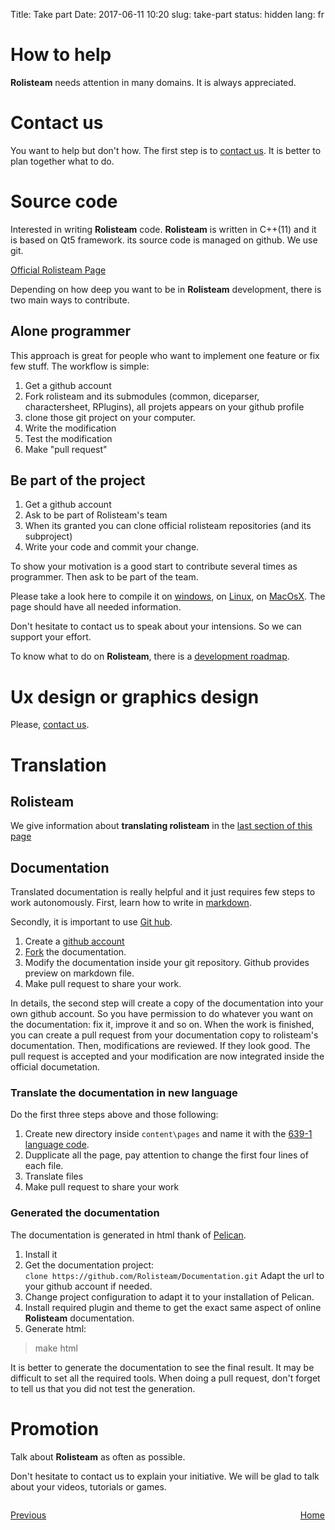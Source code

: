 Title: Take part
Date: 2017-06-11 10:20
slug: take-part
status: hidden
lang: fr

# How to help

**Rolisteam** needs attention in many domains.
It is always appreciated.

# Contact us

You want to help but don't how. The first step is to [contact us]({filename}26_contactUs.md).
It is better to plan together what to do.

# Source code

Interested in writing **Rolisteam** code.
**Rolisteam** is written in C++(11) and it is based on Qt5 framework. its source code is managed on github. We use git.

[Official Rolisteam Page](https://github.com/Rolisteam/rolisteam)

Depending on how deep you want to be in **Rolisteam** development, there is two main ways to contribute.

## Alone programmer

This approach is great for people who want to implement one feature or fix few stuff.
The workflow is simple:

1. Get a github account
2. Fork rolisteam and its submodules (common, diceparser, charactersheet, RPlugins), all projets appears on your github profile
3. clone those git project on your computer.
4. Write the modification
5. Test the modification
6. Make "pull request"

## Be part of the project

1. Get a github account
2. Ask to be part of Rolisteam's team
3. When its granted you can clone official rolisteam repositories (and its subproject)
4. Write your code and commit your change.

To show your motivation is a good start to contribute several times as programmer. Then ask to be part of the team.


Please take a look here to compile it on [windows]({filename}27_compileWindow.md), on [Linux]({filename}29_compileLinux.md), on [MacOsX]({filename}28_compileMacOs.md).
The page should have all needed information.

Don't hesitate to contact us to speak about your intensions. So we can support your effort.

To know what to do on **Rolisteam**, there is a [development roadmap](https://docs.google.com/spreadsheets/d/18jDGViuOm6KjqEAumW1RU2qccQQ4-TxiXPtAg0X_M2o/edit#gid=769324568).

# Ux design or graphics design

Please, [contact us]({filename}26_contactUs.md).

# Translation

## Rolisteam 

We give information about **translating rolisteam** in the [last section of this page]({filename}24_translation.md)

## Documentation

Translated documentation is really helpful and it just requires few steps to work autonomously.
First, learn how to write in [markdown](https://en.wikipedia.org/wiki/Markdown).

Secondly, it is important to use [Git hub](https://github.com/Rolisteam/Documentation).

1. Create a [github account](https://github.com)
2. [Fork](https://github.com/Rolisteam/Documentation#fork-destination-box) the documentation.
3. Modify the documentation inside your git repository. Github provides preview on markdown file.
4. Make pull request to share your work.

In details, the second step will create a copy of the documentation into your own github account.
So you have permission to do whatever you want on the documentation: fix it, improve it and so on.
When the work is finished, you can create a pull request from your documentation copy to rolisteam's documentation. Then, modifications are reviewed. If they look good. The pull request is accepted and your modification are now integrated inside the official documetation.

### Translate the documentation in new language

Do the first three steps above and those following:

1. Create new directory inside `content\pages` and name it with the [639-1 language code](https://en.wikipedia.org/wiki/List_of_ISO_639-1_codes).
2. Dupplicate all the page, pay attention to change the first four lines of each file.
3. Translate files
4. Make pull request to share your work

### Generated the documentation

The documentation is generated in html thank of [Pelican](https://blog.getpelican.com/).
1. Install it
2. Get the documentation project:  
    `clone https://github.com/Rolisteam/Documentation.git`
Adapt the url to your github account if needed.
3. Change project configuration to adapt it to your installation of Pelican.
4. Install required plugin and theme to get the exact same aspect of online **Rolisteam** documentation.
5. Generate html: 
> make html

It is better to generate the documentation to see the final result. It may be difficult to set all the required tools. When doing a pull request, don't forget to tell us that you did not test the generation.

# Promotion

Talk about **Rolisteam** as often as possible.

Don't hesitate to contact us to explain your initiative. We will be glad to talk about your videos, tutorials or games.


<p style="text-align: left; width:49%;  display: inline-block;"><a href="/contactus.html">Previous</a></p>
<p style="text-align: right; width:50%;  display: inline-block;"><a href="/">Home</a></p>

